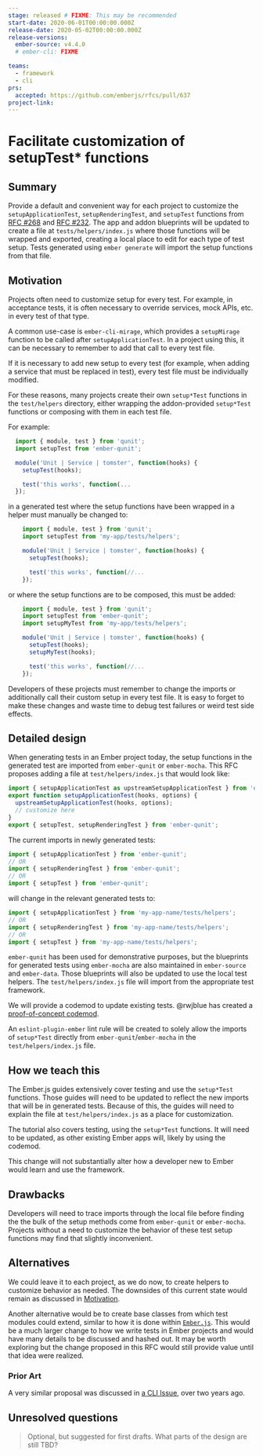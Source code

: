 ```yaml
---
stage: released # FIXME: This may be recommended
start-date: 2020-06-01T00:00:00.000Z
release-date: 2020-05-02T00:00:00.000Z
release-versions:
  ember-source: v4.4.0
  # ember-cli: FIXME

teams:
  - framework
  - cli
prs:
  accepted: https://github.com/emberjs/rfcs/pull/637
project-link:
---
```


# Facilitate customization of setupTest* functions

## Summary

Provide a default and convenient way for each project to customize the
`setupApplicationTest`, `setupRenderingTest`, and `setupTest` functions from
[RFC #268](https://github.com/emberjs/rfcs/blob/master/text/0268-acceptance-testing-refactor.md)
and [RFC #232](https://github.com/emberjs/rfcs/blob/master/text/0232-simplify-qunit-testing-api.md).
The app and addon blueprints will be updated to create a file at
`tests/helpers/index.js` where those functions will be wrapped and exported,
creating a local place to edit for each type of test setup. Tests generated
using `ember generate` will import the setup functions from that file.


## Motivation

Projects often need to customize setup for every test. For example, in
acceptance tests, it is often necessary to override services, mock APIs, etc.
in every test of that type.

A common use-case is `ember-cli-mirage`, which provides a `setupMirage` function
to be called after `setupApplicationTest`. In a project using this, it can be
necessary to remember to add that call to every test file.

If it is necessary to add new setup to every test (for example, when adding a
service that must be replaced in test), every test file must be individually
modified.

For these reasons, many projects create their own `setup*Test` functions in the
`test/helpers` directory, either wrapping the addon-provided `setup*Test`
functions or composing with them in each test file.

For example:

```js
  import { module, test } from 'qunit';
  import setupTest from 'ember-qunit';

  module('Unit | Service | tomster', function(hooks) {
    setupTest(hooks);

    test('this works', function(...
  });
```

in a generated test where the setup functions have been wrapped in a helper must
manually be changed to:

```js
    import { module, test } from 'qunit';
    import setupTest from 'my-app/tests/helpers';

    module('Unit | Service | tomster', function(hooks) {
      setupTest(hooks);

      test('this works', function(//...
    });
```

or where the setup functions are to be composed, this must be added:

```js
    import { module, test } from 'qunit';
    import setupTest from 'ember-qunit';
    import setupMyTest from 'my-app/tests/helpers';

    module('Unit | Service | tomster', function(hooks) {
      setupTest(hooks);
      setupMyTest(hooks);

      test('this works', function(//...
    });
```

Developers of these projects must remember to change the imports or additionally
call their custom setup in every test file. It is easy to forget to make these
changes and waste time to debug test failures or weird test side effects.

## Detailed design

When generating tests in an Ember project today, the setup functions in the
generated test are imported from `ember-qunit` or `ember-mocha`. This RFC
proposes adding a file at `test/helpers/index.js` that would look like:

```js
import { setupApplicationTest as upstreamSetupApplicationTest } from 'ember-qunit';
export function setupApplicationTest(hooks, options) {
  upstreamSetupApplicationTest(hooks, options);
  // customize here
}
export { setupTest, setupRenderingTest } from 'ember-qunit';
```

The current imports in newly generated tests:
```js
import { setupApplicationTest } from 'ember-qunit';
// OR
import { setupRenderingTest } from 'ember-qunit';
// OR
import { setupTest } from 'ember-qunit';
```

will change in the relevant generated tests to:

```js
import { setupApplicationTest } from 'my-app-name/tests/helpers';
// OR
import { setupRenderingTest } from 'my-app-name/tests/helpers';
// OR
import { setupTest } from 'my-app-name/tests/helpers';
```

`ember-qunit` has been used for demonstrative purposes, but the blueprints for
generated tests using `ember-mocha` are also maintained in `ember-source`
and `ember-data`. Those blueprints will also be updated to use the local test
helpers. The `test/helpers/index.js` file will import from the appropriate
test framework.

We will provide a codemod to update existing tests. @rwjblue has created a
[proof-of-concept codemod](https://astexplorer.net/#/gist/ba7e5ae104aac099bc5ca60ef874eb74/fc6cd9ad60df7abf17813136d7cdc75b0f313496).

An `eslint-plugin-ember` lint rule will be created to solely allow the imports
of `setup*Test` directly from `ember-qunit`/`ember-mocha` in the
`test/helpers/index.js` file.

## How we teach this

The Ember.js guides extensively cover testing and use the `setup*Test` functions.
Those guides will need to be updated to reflect the new imports that will be in
generated tests. Because of this, the guides will need to explain the file at
`test/helpers/index.js` as a place for customization.

The tutorial also covers testing, using the `setup*Test` functions. It will need
to be updated, as other existing Ember apps will, likely by using the codemod.

This change will not substantially alter how a developer new to Ember would
learn and use the framework.

## Drawbacks

Developers will need to trace imports through the local file before finding the
the bulk of the setup methods come from `ember-qunit` or `ember-mocha`.
Projects without a need to customize the behavior of these test setup functions
may find that slightly inconvenient.

## Alternatives

We could leave it to each project, as we do now, to create helpers to customize
behavior as needed. The downsides of this current state would remain as
discussed in [Motivation](#Motivation).

Another alternative would be to create base classes from which test modules could
extend, similar to how it is done within [`Ember.js`](https://github.com/emberjs/ember.js/blob/master/packages/internal-test-helpers/lib/test-cases/application.js).
This would be a much larger change to how we write tests in Ember projects and
would have many details to be discussed and hashed out. It may be worth exploring
but the change proposed in this RFC would still provide value until that idea
were realized.

### Prior Art

A very similar proposal was discussed in
[a CLI Issue](https://github.com/ember-cli/ember-cli/pull/7657), over two years
ago.

## Unresolved questions

> Optional, but suggested for first drafts. What parts of the design are still
TBD?
